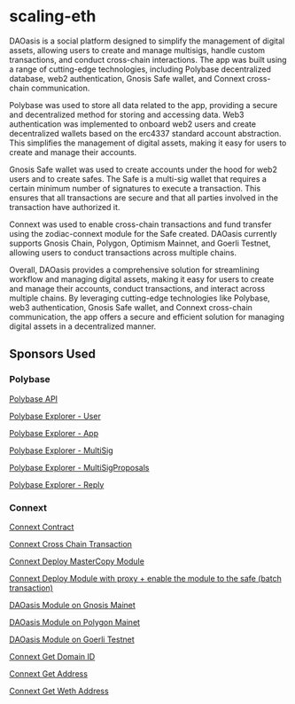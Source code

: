 # scaling-eth

DAOasis is a social platform designed to simplify the management of digital assets, allowing users to create and manage multisigs, handle custom transactions, and conduct cross-chain interactions. The app was built using a range of cutting-edge technologies, including Polybase decentralized database, web2 authentication, Gnosis Safe wallet, and Connext cross-chain communication.

Polybase was used to store all data related to the app, providing a secure and decentralized method for storing and accessing data. Web3 authentication was implemented to onboard web2 users and create decentralized wallets based on the erc4337 standard account abstraction. This simplifies the management of digital assets, making it easy for users to create and manage their accounts.

Gnosis Safe wallet was used to create accounts under the hood for web2 users and to create safes. The Safe is a multi-sig wallet that requires a certain minimum number of signatures to execute a transaction. This ensures that all transactions are secure and that all parties involved in the transaction have authorized it.

Connext was used to enable cross-chain transactions and fund transfer using the zodiac-connext module for the Safe created. DAOasis currently supports Gnosis Chain, Polygon, Optimism Mainnet, and Goerli Testnet, allowing users to conduct transactions across multiple chains.

Overall, DAOasis provides a comprehensive solution for streamlining workflow and managing digital assets, making it easy for users to create and manage their accounts, conduct transactions, and interact across multiple chains. By leveraging cutting-edge technologies like Polybase, web3 authentication, Gnosis Safe wallet, and Connext cross-chain communication, the app offers a secure and efficient solution for managing digital assets in a decentralized manner.

## Sponsors Used

### Polybase

[Polybase API](https://github.com/Suhel-Kap/DAOasis/blob/main/client/pages/api/polybase/index.ts)

[Polybase Explorer - User](https://explorer.testnet.polybase.xyz/collections/polybase-test-v0.2%2FUser)

[Polybase Explorer - App](https://explorer.testnet.polybase.xyz/collections/polybase-test-v0.2%2FApp)

[Polybase Explorer - MultiSig](https://explorer.testnet.polybase.xyz/collections/polybase-test-v0.2%2FMultiSig)

[Polybase Explorer - MultiSigProposals](https://explorer.testnet.polybase.xyz/collections/polybase-test-v0.2%2FMultiSigProposals)

[Polybase Explorer - Reply](https://explorer.testnet.polybase.xyz/collections/polybase-test-v0.2%2FReply)


### Connext

[Connext Contract](https://github.com/Suhel-Kap/DAOasis/blob/main/DAOasis-ZodiacXconnext/contracts/DAOasisModule.sol)

[Connext Cross Chain Transaction](https://github.com/Suhel-Kap/DAOasis/blob/main/client/lib/getCrossChainTransaction.ts)

[Connext Deploy MasterCopy Module](https://github.com/Suhel-Kap/DAOasis/blob/main/DAOasis-ZodiacXconnext/deploy/01_mastercopy_module.ts)

[Connext Deploy Module with proxy + enable the module to the safe (batch transaction)](https://github.com/Suhel-Kap/DAOasis/blob/main/client/lib/safeModule.ts)

[DAOasis Module on Gnosis Mainet](https://gnosisscan.io/address/0x364c47603Ed669168FE1Cf53a688E6aeB629aF51#code)

[DAOasis Module on Polygon Mainet](https://polygonscan.com/address/0x364c47603Ed669168FE1Cf53a688E6aeB629aF51#code)

[DAOasis Module on Goerli Testnet](https://goerli.etherscan.io/address/0x364c47603Ed669168FE1Cf53a688E6aeB629aF51#code)

[Connext Get Domain ID](https://github.com/Suhel-Kap/DAOasis/blob/main/client/lib/getDomainId.ts)

[Connext Get Address](https://github.com/Suhel-Kap/DAOasis/blob/main/client/lib/getConnextAddress.ts)

[Connext Get Weth Address](https://github.com/Suhel-Kap/DAOasis/blob/main/client/lib/getWethAddress.ts)
